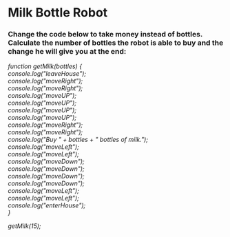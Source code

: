# Milk Bottle Robot

### Change the code below to take money instead of bottles. Calculate the number of bottles the robot is able to buy and the change he will give you at the end:

*function getMilk(bottles) { <br/>
    console.log("leaveHouse"); <br/>
    console.log("moveRight"); <br/>
    console.log("moveRight"); <br/>
    console.log("moveUP"); <br/>
    console.log("moveUP"); <br/>
    console.log("moveUP"); <br/>
    console.log("moveUP"); <br/>
    console.log("moveRight"); <br/>
    console.log("moveRight"); <br/>
    console.log("Buy " + bottles + " bottles of milk."); <br/>
    console.log("moveLeft"); <br/> 
    console.log("moveLeft"); <br/>
    console.log("moveDown"); <br/>
    console.log("moveDown"); <br/>
    console.log("moveDown"); <br/>
    console.log("moveDown"); <br/>
    console.log("moveLeft"); <br/>
    console.log("moveLeft"); <br/>
    console.log("enterHouse"); <br/>
}*

*getMilk(15);*
